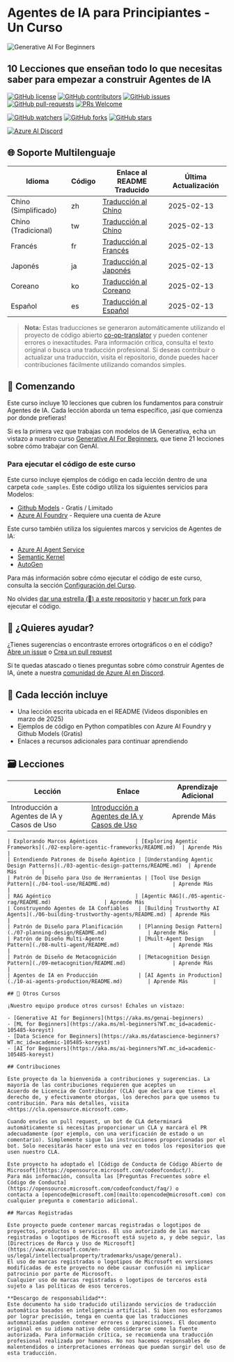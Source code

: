 # Agentes de IA para Principiantes - Un Curso

![Generative AI For Beginners](../../translated_images/repo-thumbnail.png?WT.fdac25c1519629ab59bee7fe82d0b3de40ab27e68637ca37cfa5d0b9ca7389b8.es.mc_id=academic-105485-koreyst)

## 10 Lecciones que enseñan todo lo que necesitas saber para empezar a construir Agentes de IA

[![GitHub license](https://img.shields.io/github/license/microsoft/ai-agents-for-beginners.svg)](https://github.com/microsoft/ai-agents-for-beginners/blob/master/LICENSE?WT.mc_id=academic-105485-koreyst)
[![GitHub contributors](https://img.shields.io/github/contributors/microsoft/ai-agents-for-beginners.svg)](https://GitHub.com/microsoft/ai-agents-for-beginners/graphs/contributors/?WT.mc_id=academic-105485-koreyst)
[![GitHub issues](https://img.shields.io/github/issues/microsoft/ai-agents-for-beginners.svg)](https://GitHub.com/microsoft/ai-agents-for-beginners/issues/?WT.mc_id=academic-105485-koreyst)
[![GitHub pull-requests](https://img.shields.io/github/issues-pr/microsoft/ai-agents-for-beginners.svg)](https://GitHub.com/microsoft/ai-agents-for-beginners/pulls/?WT.mc_id=academic-105485-koreyst)
[![PRs Welcome](https://img.shields.io/badge/PRs-welcome-brightgreen.svg?style=flat-square)](http://makeapullrequest.com?WT.mc_id=academic-105485-koreyst)

[![GitHub watchers](https://img.shields.io/github/watchers/microsoft/ai-agents-for-beginners.svg?style=social&label=Watch)](https://GitHub.com/microsoft/ai-agents-for-beginners/watchers/?WT.mc_id=academic-105485-koreyst)
[![GitHub forks](https://img.shields.io/github/forks/microsoft/ai-agents-for-beginners.svg?style=social&label=Fork)](https://GitHub.com/microsoft/ai-agents-for-beginners/network/?WT.mc_id=academic-105485-koreyst)
[![GitHub stars](https://img.shields.io/github/stars/microsoft/ai-agents-for-beginners.svg?style=social&label=Star)](https://GitHub.com/microsoft/ai-agents-for-beginners/stargazers/?WT.mc_id=academic-105485-koreyst)

[![Azure AI Discord](https://dcbadge.limes.pink/api/server/kzRShWzttr)](https://discord.gg/kzRShWzttr)

## 🌐 Soporte Multilenguaje

| Idioma                | Código | Enlace al README Traducido                             | Última Actualización |
|-----------------------|--------|-------------------------------------------------------|-----------------------|
| Chino (Simplificado)  | zh     | [Traducción al Chino](../zh/README.md)     | 2025-02-13           |
| Chino (Tradicional)   | tw     | [Traducción al Chino](../tw/README.md)     | 2025-02-13           |
| Francés               | fr     | [Traducción al Francés](../fr/README.md)   | 2025-02-13           |
| Japonés               | ja     | [Traducción al Japonés](../ja/README.md)   | 2025-02-13           |
| Coreano               | ko     | [Traducción al Coreano](../ko/README.md)   | 2025-02-13           |
| Español               | es     | [Traducción al Español](./README.md)   | 2025-02-13           |

> **Nota:**
> Estas traducciones se generaron automáticamente utilizando el proyecto de código abierto [co-op-translator](https://github.com/Azure/co-op-translator) y pueden contener errores o inexactitudes. Para información crítica, consulta el texto original o busca una traducción profesional. Si deseas contribuir o actualizar una traducción, visita el repositorio, donde puedes hacer contribuciones fácilmente utilizando comandos simples.

## 🌱 Comenzando

Este curso incluye 10 lecciones que cubren los fundamentos para construir Agentes de IA. Cada lección aborda un tema específico, ¡así que comienza por donde prefieras!

Si es la primera vez que trabajas con modelos de IA Generativa, echa un vistazo a nuestro curso [Generative AI For Beginners](https://aka.ms/genai-beginners), que tiene 21 lecciones sobre cómo trabajar con GenAI.

### Para ejecutar el código de este curso

Este curso incluye ejemplos de código en cada lección dentro de una carpeta `code_samples`. Este código utiliza los siguientes servicios para Modelos:

- [Github Models](https://aka.ms/ai-agents-beginners/github-models) - Gratis / Limitado
- [Azure AI Foundry](https://aka.ms/ai-agents-beginners/ai-foundry) - Requiere una cuenta de Azure

Este curso también utiliza los siguientes marcos y servicios de Agentes de IA:

- [Azure AI Agent Service](https://aka.ms/ai-agents-beginners/ai-agent-service)
- [Semantic Kernel](https://aka.ms/ai-agents-beginners/semantic-kernel)
- [AutoGen](https://aka.ms/ai-agents/autogen)

Para más información sobre cómo ejecutar el código de este curso, consulta la sección [Configuración del Curso](./00-course-setup/README.md).

No olvides [dar una estrella (🌟) a este repositorio](https://docs.github.com/en/get-started/exploring-projects-on-github/saving-repositories-with-stars?WT.mc_id=academic-105485-koreyst) y [hacer un fork](https://github.com/microsoft/ai-agents-for-beginners/fork) para ejecutar el código.

## 🙏 ¿Quieres ayudar?

¿Tienes sugerencias o encontraste errores ortográficos o en el código? [Abre un issue](https://github.com/microsoft/ai-agents-for-beginners/issues?WT.mc_id=academic-105485-koreyst) o [Crea un pull request](https://github.com/microsoft/ai-agents-for-beginners/pulls?WT.mc_id=academic-105485-koreyst)

Si te quedas atascado o tienes preguntas sobre cómo construir Agentes de IA, únete a nuestra [comunidad de Azure AI en Discord](https://discord.gg/kzRShWzttr).

## 📂 Cada lección incluye

- Una lección escrita ubicada en el README (Videos disponibles en marzo de 2025)
- Ejemplos de código en Python compatibles con Azure AI Foundry y Github Models (Gratis)
- Enlaces a recursos adicionales para continuar aprendiendo

## 🗃️ Lecciones

| **Lección**                          | **Enlace**                                   | **Aprendizaje Adicional** |
|--------------------------------------|----------------------------------------------|---------------------------|
| Introducción a Agentes de IA y Casos de Uso | [Introducción a Agentes de IA y Casos de Uso](./01-intro-to-ai-agents/README.md) | Aprende Más               |
```
| Explorando Marcos Agénticos            | [Exploring Agentic Frameworks](./02-explore-agentic-frameworks/README.md)  | Aprende Más        |
| Entendiendo Patrones de Diseño Agéntico | [Understanding Agentic Design Patterns](./03-agentic-design-patterns/README.md)  | Aprende Más        |
| Patrón de Diseño para Uso de Herramientas | [Tool Use Design Pattern](./04-tool-use/README.md)                    | Aprende Más        |
| RAG Agéntico                           | [Agentic RAG](./05-agentic-rag/README.md)                 | Aprende Más        |
| Construyendo Agentes de IA Confiables   | [Building Trustworthy AI Agents](./06-building-trustworthy-agents/README.md) | Aprende Más        |
| Patrón de Diseño para Planificación     | [Planning Design Pattern](./07-planning-design/README.md)             | Aprende Más        |
| Patrón de Diseño Multi-Agente           | [Muilt-Agent Design Pattern](./08-multi-agent/README.md)                 | Aprende Más        |
| Patrón de Diseño de Metacognición       | [Metacognition Design Pattern](./09-metacognition/README.md)               | Aprende Más        |
| Agentes de IA en Producción             | [AI Agents in Production](./10-ai-agents-production/README.md)        | Aprende Más        |

## 🎒 Otros Cursos

¡Nuestro equipo produce otros cursos! Échales un vistazo:

- [Generative AI for Beginners](https://aka.ms/genai-beginners)
- [ML for Beginners](https://aka.ms/ml-beginners?WT.mc_id=academic-105485-koreyst)
- [Data Science for Beginners](https://aka.ms/datascience-beginners?WT.mc_id=academic-105485-koreyst)
- [AI for Beginners](https://aka.ms/ai-beginners?WT.mc_id=academic-105485-koreyst)

## Contribuciones

Este proyecto da la bienvenida a contribuciones y sugerencias. La mayoría de las contribuciones requieren que aceptes un
Acuerdo de Licencia de Contribuidor (CLA) que declara que tienes el derecho de, y efectivamente otorgas, los derechos para que usemos tu contribución. Para más detalles, visita <https://cla.opensource.microsoft.com>.

Cuando envíes un pull request, un bot de CLA determinará automáticamente si necesitas proporcionar un CLA y marcará el PR adecuadamente (por ejemplo, con una verificación de estado o un comentario). Simplemente sigue las instrucciones proporcionadas por el bot. Solo necesitarás hacer esto una vez en todos los repositorios que usen nuestro CLA.

Este proyecto ha adoptado el [Código de Conducta de Código Abierto de Microsoft](https://opensource.microsoft.com/codeofconduct/).
Para más información, consulta las [Preguntas Frecuentes sobre el Código de Conducta](https://opensource.microsoft.com/codeofconduct/faq/) o
contacta a [opencode@microsoft.com](mailto:opencode@microsoft.com) con cualquier pregunta o comentario adicional.

## Marcas Registradas

Este proyecto puede contener marcas registradas o logotipos de proyectos, productos o servicios. El uso autorizado de las marcas registradas o logotipos de Microsoft está sujeto a, y debe seguir, las [Directrices de Marca y Uso de Microsoft](https://www.microsoft.com/en-us/legal/intellectualproperty/trademarks/usage/general).  
El uso de marcas registradas o logotipos de Microsoft en versiones modificadas de este proyecto no debe causar confusión ni implicar patrocinio por parte de Microsoft.  
Cualquier uso de marcas registradas o logotipos de terceros está sujeto a las políticas de esos terceros.

**Descargo de responsabilidad**:  
Este documento ha sido traducido utilizando servicios de traducción automática basados en inteligencia artificial. Si bien nos esforzamos por lograr precisión, tenga en cuenta que las traducciones automatizadas pueden contener errores o imprecisiones. El documento original en su idioma nativo debe considerarse como la fuente autorizada. Para información crítica, se recomienda una traducción profesional realizada por humanos. No nos hacemos responsables de malentendidos o interpretaciones erróneas que puedan surgir del uso de esta traducción.